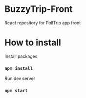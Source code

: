 # BuzzyTrip-Front

React repository for PollTrip app front

# How to install

Install packages

### `npm install`

Run dev server

### `npm start`
